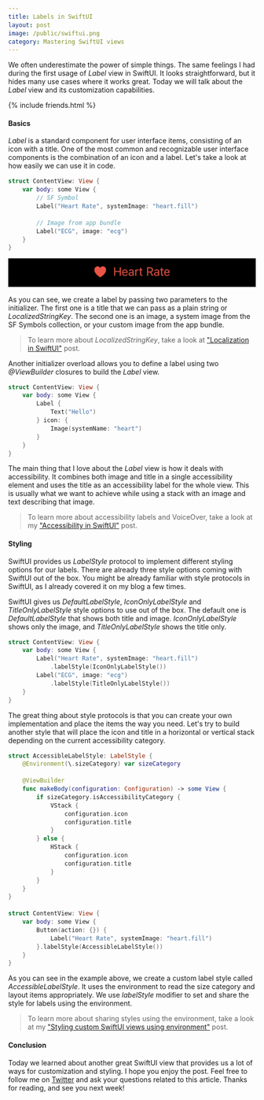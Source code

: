 ```yaml
---
title: Labels in SwiftUI
layout: post
image: /public/swiftui.png
category: Mastering SwiftUI views
---
```


We often underestimate the power of simple things. The same feelings I had during the first usage of *Label* view in SwiftUI. It looks straightforward, but it hides many use cases where it works great. Today we will talk about the *Label* view and its customization capabilities.

{% include friends.html %}

#### Basics
*Label* is a standard component for user interface items, consisting of an icon with a title. One of the most common and recognizable user interface components is the combination of an icon and a label. Let's take a look at how easily we can use it in code.

```swift
struct ContentView: View {
    var body: some View {
        // SF Symbol
        Label("Heart Rate", systemImage: "heart.fill")
        
        // Image from app bundle
        Label("ECG", image: "ecg")
    }
}
```

![label](/public/label.png)

As you can see, we create a label by passing two parameters to the initializer. The first one is a title that we can pass as a plain string or *LocalizedStringKey*. The second one is an image, a system image from the SF Symbols collection, or your custom image from the app bundle.

> To learn more about *LocalizedStringKey*, take a look at ["Localization in SwiftUI"](/2019/10/16/localization-in-swiftui/) post.

Another initializer overload allows you to define a label using two *@ViewBuilder* closures to build the *Label* view.

```swift
struct ContentView: View {
    var body: some View {
        Label {
            Text("Hello")
        } icon: {
            Image(systemName: "heart")
        }
    }
}
```

The main thing that I love about the *Label* view is how it deals with accessibility. It combines both image and title in a single accessibility element and uses the title as an accessibility label for the whole view. This is usually what we want to achieve while using a stack with an image and text describing that image.

> To learn more about accessibility labels and VoiceOver, take a look at my ["Accessibility in SwiftUI"](/2019/09/10/accessibility-in-swiftui/) post.

#### Styling
SwiftUI provides us *LabelStyle* protocol to implement different styling options for our labels. There are already three style options coming with SwiftUI out of the box. You might be already familiar with style protocols in SwiftUI, as I already covered it on my blog a few times.

SwiftUI gives us *DefaultLabelStyle*, *IconOnlyLabelStyle* and *TitleOnlyLabelStyle* style options to use out of the box. The default one is *DefaultLabelStyle* that shows both title and image. *IconOnlyLabelStyle* shows only the image, and *TitleOnlyLabelStyle* shows the title only.

```swift
struct ContentView: View {
    var body: some View {
        Label("Heart Rate", systemImage: "heart.fill")
            .labelStyle(IconOnlyLabelStyle())
        Label("ECG", image: "ecg")
            .labelStyle(TitleOnlyLabelStyle())
    }
}
```

The great thing about style protocols is that you can create your own implementation and place the items the way you need. Let's try to build another style that will place the icon and title in a horizontal or vertical stack depending on the current accessibility category.

```swift
struct AccessibleLabelStyle: LabelStyle {
    @Environment(\.sizeCategory) var sizeCategory

    @ViewBuilder
    func makeBody(configuration: Configuration) -> some View {
        if sizeCategory.isAccessibilityCategory {
            VStack {
                configuration.icon
                configuration.title
            }
        } else {
            HStack {
                configuration.icon
                configuration.title
            }
        }
    }
}

struct ContentView: View {
    var body: some View {
        Button(action: {}) {
            Label("Heart Rate", systemImage: "heart.fill")
        }.labelStyle(AccessibleLabelStyle())
    }
}
```

As you can see in the example above, we create a custom label style called *AccessibleLabelStyle*. It uses the environment to read the size category and layout items appropriately. We use *labelStyle* modifier to set and share the style for labels using the environment.

> To learn more about sharing styles using the environment, take a look at my ["Styling custom SwiftUI views using environment"](/2020/12/09/styling-custom-swiftui-views-using-environment/) post.

#### Conclusion
Today we learned about another great SwiftUI view that provides us a lot of ways for customization and styling. I hope you enjoy the post. Feel free to follow me on [Twitter](https://twitter.com/mecid) and ask your questions related to this article. Thanks for reading, and see you next week!